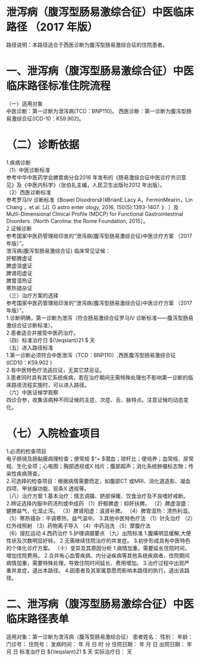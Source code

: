 # 泄泻病（腹泻型肠易激综合征）中医临床路径 （2017 年版）  
路径说明：本路径适合于西医诊断为腹泻型肠易激综合征的住院患者。  
# 一、泄泻病（腹泻型肠易激综合征）中医临床路径标准住院流程  
（一）适用对象  
中医诊断：第一诊断为泄泻病(TCD：BNP110)。 西医诊断：第一诊断为腹泻型肠易激综合征(ICD-10：K59.902)。  
# （二）诊断依据  
1.疾病诊断  
（1）中医诊断标准  
参考中华中医药学会脾胃病分会2016 年发布的《肠易激综合征中医诊疗共识意见》及《中医内科学》（张伯礼主编，人民卫生出版社2012 年出版）。  
（2）西医诊断标准  
参考罗马IV 诊断标准《Bowel Disodrers》（《BrianE.Lacy A，FerminMearin，Lin Chang ，et al. [J]. G astro enter ology, 2016, 150(5):1393-1407. 》 ）及 Mutli-Dimensional Clinical Profile (MDCP) for Functional Gastrointestinal  Disorders（North Carolina: the Rome Foundation, 2015）。  
2.证候诊断  
参考国家中医药管理局印发的“泄泻病(腹泻型肠易激综合征)中医诊疗方案
（2017 年版）”。  
泄泻病(腹泻型肠易激综合征) 临床常见证候：  
肝郁脾虚证  
脾虚湿盛证  
脾肾阳虚证  
脾胃湿热证  
寒热错杂证  
（三）治疗方案的选择  
参考国家中医药管理局印发的“泄泻病(腹泻型肠易激综合征)中医诊疗方案
（2017 年版）”。  
1.诊断明确，第一诊断为泄泻（符合肠易激综合征罗马IV 诊断标准——腹泻型肠易激综合征诊断标准）。  
2.患者适合并接受中医药治疗。  
（四）标准治疗日 ${\leqslant}21 $ 天  
（五）进入路径标准  
1.第一诊断必须符合中医泄泻（TCD：BNP110）,西医腹泻型肠易激综合征 (ICD10：K59.902 )  
2.有中医特色疗法适应证，无其它禁忌证。  
3.患者同时具有其它系统疾病，若在治疗期间无需特殊处理也不影响第一诊断的临床路径流程实施时，可以进入路径。  
（六）中医证候学观察  
四诊合参，收集该病种不同证候的主症、次症、舌、脉特点。注意证候的动态变化。  
# （七）入院检查项目  
1.必须的检查项目  
电子肠镜及肠黏膜病理检查；便常规 $^+ $潜血；球杆比；便培养；血常规、尿常规、生化全项；心电图；胸部透视或X 线片；腹部超声；消化系统肿瘤标志物；传染性疾病筛查。  
2.可选择的检查项目：根据病情需要而定，如腹部CT 或MRI、消化道造影、凝血四项、甲状腺功能、钡条X 透视等。  
（八）治疗方案 1.基本治疗：情志调摄、脐部保暖、饮食治疗及不良嗜好戒断。 2.辨证选择内服中药汤剂或中成药  （1）肝郁脾虚：抑肝扶脾。  （2）脾虚湿盛：健脾益气，化湿止泻。 （3）脾肾阳虚：温肾补脾。 （4）脾胃湿热：清热利湿。 （5）寒热错杂：平调寒热，益气温中。 3.其他中医特色疗法 （1）针灸治疗 （2）红外线照射 （3）药物离子导入 （4）中药泡洗 （5）摩腹疗法  
（6）提肛运动 4.西药治疗  5.护理调摄要点 （九）出院标准   1.腹痛明显缓解,大便性状及次数明显好转。  2.无需继续住院治疗的并发症。 3.初步形成具有中医特色的个体化诊疗方案。 （十）变异及其原因分析 1.病情加重，需要延长住院时间，增加住院费用。 2.合并有心血管疾病、内分泌疾病等其他系统疾病者，住院期间病情加重，需要特殊处理，导致住院时间延长、费用增加。 3.治疗过程中出现严重并发症，退出本路径。 4.因患者及其家属意愿而影响本路径的执行，退出该路径。  
# 二、泄泻病（腹泻型肠易激综合征）中医临床路径表单  
适用对象：第一诊断为泄泻病（腹泻型肠易激综合征） 患者姓名：          性别：    年龄：    门诊号：         住院号：            发病时间：   年  月  日  时  分 住院日期：   年  月  日 出院日期：   年  月   日 标准治疗日 ${\leqslant}21 $ 天               实际治疗日：   天  